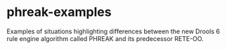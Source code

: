 phreak-examples
===============

Examples of situations highlighting differences between the new Drools 6 rule engine algorithm called PHREAK and its predecessor RETE-OO.
